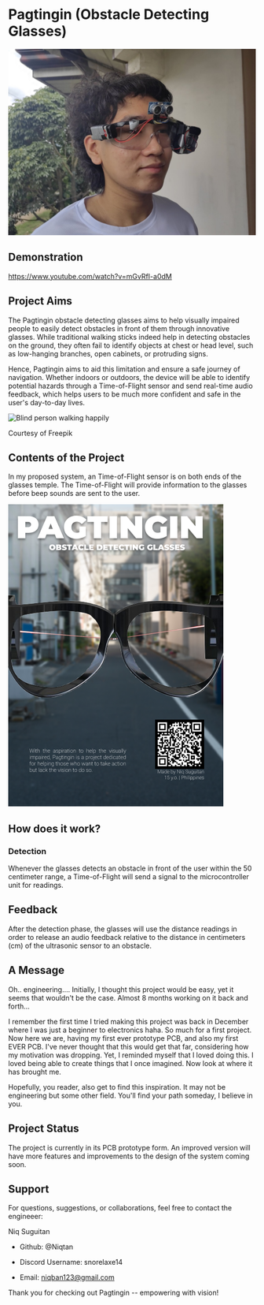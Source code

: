 # Pagtingin (Obstacle Detecting Glasses)

![Project Wearable](PicoPrototype/images/Glasses.jpg)

## Demonstration
https://www.youtube.com/watch?v=mGvRfI-a0dM

## Project Aims

The Pagtingin obstacle detecting glasses aims to help visually impaired people to easily detect obstacles in front of them through innovative glasses. While traditional walking sticks indeed help in detecting obstacles on the ground, they often fail to identify objects at chest or head level, such as low-hanging branches, open cabinets, or protruding signs.

Hence, Pagtingin aims to aid this limitation and ensure a safe journey of navigation. Whether indoors or outdoors, the device will be able to identify potential hazards through a Time-of-Flight sensor and send real-time audio feedback, which helps users to be much more confident and safe in the user's day-to-day lives.

![Blind person walking happily](PicoPrototype/images/blind-man-people-with-disability-handicapped-person-everyday-life-visually-impaired-man-with-walking-stick-descending-steps-city-park.jpg)

Courtesy of Freepik

## Contents of the Project

In my proposed system, an Time-of-Flight sensor is on both ends of the glasses temple. The Time-of-Flight will provide information to the glasses before beep sounds are sent to the user.

![Poster](Pagtingin.png)

## How does it work?

### Detection
Whenever the glasses detects an obstacle in front of the user within the 50 centimeter range, a Time-of-Flight will send a signal to the microcontroller unit for readings.

## Feedback
After the detection phase, the glasses will use the distance readings in order to release an audio feedback relative to the distance in centimeters (cm) of the ultrasonic sensor to an obstacle.

## A Message
Oh.. engineering.... Initially, I thought this project would be easy, yet it seems that wouldn't be the case. Almost 8 months working on it back and forth...

I remember the first time I tried making this project was back in December where I was just a beginner to electronics haha. So much for a first project. Now here we are, having my first ever prototype PCB, and also my first EVER PCB. I've never thought that this would get that far, considering how my motivation was dropping. Yet, I reminded myself that I loved doing this. I loved being able to create things that I once imagined. Now look at where it has brought me. 

Hopefully, you reader, also get to find this inspiration. It may not be engineering but some other field. You'll find your path someday, I believe in you.

## Project Status
The project is currently in its PCB prototype form. An improved version will have more features and improvements to the design of the system coming soon. 

## Support

For questions, suggestions, or collaborations, feel free to contact the engineeer:

Niq Suguitan

- Github: @Niqtan

- Discord Username: snorelaxe14

- Email: niqban123@gmail.com

Thank you for checking out Pagtingin -- empowering with vision!